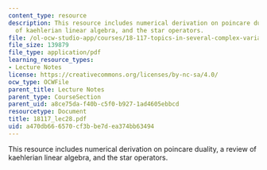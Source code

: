 ```yaml
---
content_type: resource
description: This resource includes numerical derivation on poincare duality, a review
  of kaehlerian linear algebra, and the star operators.
file: /ol-ocw-studio-app/courses/18-117-topics-in-several-complex-variables-spring-2005/a470db666570cf3bbe7dea374bb63494_18117_lec28.pdf
file_size: 139879
file_type: application/pdf
learning_resource_types:
- Lecture Notes
license: https://creativecommons.org/licenses/by-nc-sa/4.0/
ocw_type: OCWFile
parent_title: Lecture Notes
parent_type: CourseSection
parent_uid: a8ce75da-f40b-c5f0-b927-1ad4605ebbcd
resourcetype: Document
title: 18117_lec28.pdf
uid: a470db66-6570-cf3b-be7d-ea374bb63494
---
```

This resource includes numerical derivation on poincare duality, a review of kaehlerian linear algebra, and the star operators.